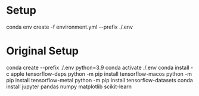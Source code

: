 # Setup

conda env create -f environment.yml --prefix ./.env

# Original Setup

conda create --prefix ./.env python=3.9
conda activate ./.env
conda install -c apple tensorflow-deps
python -m pip install tensorflow-macos
python -m pip install tensorflow-metal
python -m pip install tensorflow-datasets
conda install jupyter pandas numpy matplotlib scikit-learn
